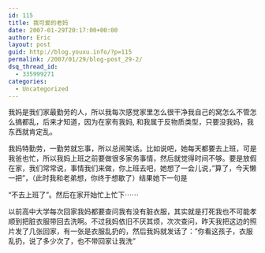 ```yaml
---
id: 115
title: 我可爱的老妈
date: 2007-01-29T20:17:00+00:00
author: Eric
layout: post
guid: http://blog.youxu.info/?p=115
permalink: /2007/01/29/blog-post_29-2/
dsq_thread_id:
  - 335999271
categories:
  - Uncategorized
---
```

我妈是我们家最勤劳的人，所以我每次感觉家里怎么很干净我自己的窝怎么不管怎么搞都乱，后来才知道，因为在家有我妈, 和我属于反物质类型，只要没我妈，我东西就肯定乱。

我妈特勤劳，一勤劳就忘事，所以总闹笑话。比如说吧，她每天都要去上班，可是我爸也忙，所以我妈上班之前要做很多家务事情，然后就觉得时间不够。要是放假在家，我们常常说，事情我们来做，你上班去吧，她想了一会儿说，&#8221;算了，今天懒一把&#8221;，（此时我和老弟想，你终于想歇了）结果她下一句是
  
&#8220;不去上班了&#8221;。然后在家开始忙上忙下⋯⋯

以前高中大学每次回家我妈都要查问我有没有脏衣服，其实就是打死我也不可能孝顺到把脏衣服带回去洗啊。不过我妈依旧不厌其烦，次次查问，昨天我把这边的照片发了几张回家，有一张是衣服乱扔的，然后我妈就发话了：&#8221;你看这孩子，衣服乱扔，说了多少次了，也不带回家让我洗&#8221;